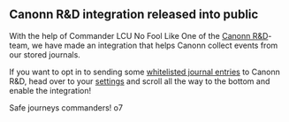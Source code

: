 ﻿---
pubdate: 2021-02-01T07:00:00Z
category: general
---

## Canonn R&D integration released into public

With the help of Commander LCU No Fool Like One of the [Canonn R&D](https://canonn.science)-team,
we have made an integration that helps Canonn collect events from our stored journals.

If you want to opt in to sending some [whitelisted journal entries](https://us-central1-canonn-api-236217.cloudfunctions.net/postEventWhitelist)
to Canonn R&D, head over to your [settings](https://journal-limpet.com/Settings) and scroll all the way
to the bottom and enable the integration!

Safe journeys commanders! o7